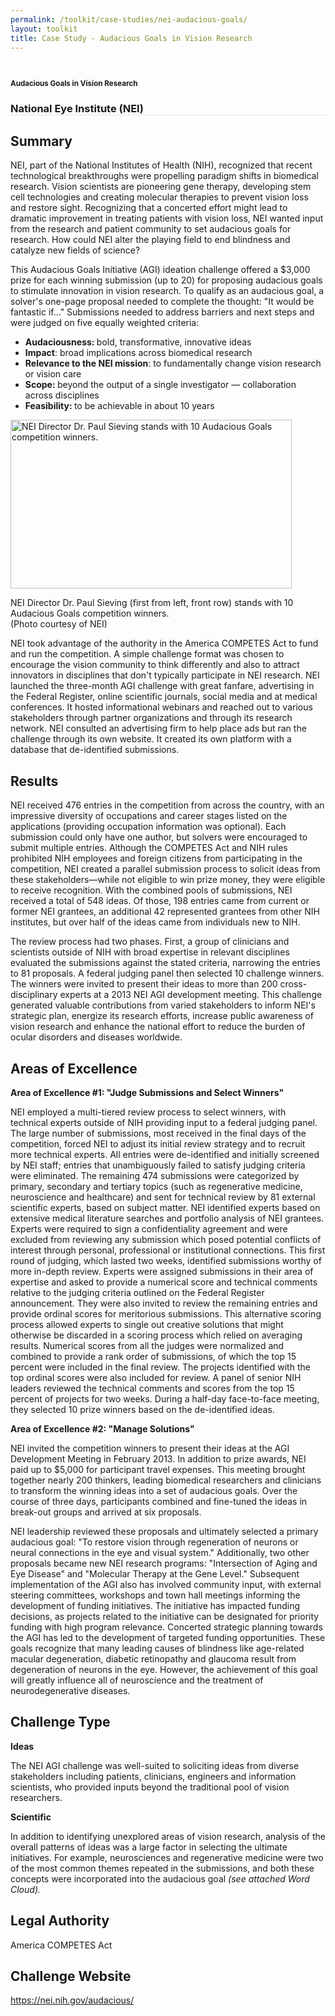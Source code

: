 ```yaml
---
permalink: /toolkit/case-studies/nei-audacious-goals/
layout: toolkit
title: Case Study - Audacious Goals in Vision Research
---
```




<!--// OPEN #page-wrap //-->
<div id="page-wrap">


<div class="inner-page-wrap has-no-sidebar portfolio-type-standard row clearfix">

<!-- OPEN article -->
<article
class="portfolio-article col-sm-12 clearfix post-200 portfolio type-portfolio status-publish has-post-thumbnail hentry portfolio-category-ideas portfolio-category-scientific portfolio-category-2-4 portfolio-category-5-5"
id="200" itemscope="" itemtype="http://schema.org/CreativeWork">



<div class="container">
</div>

<div class="portfolio-item-content">


<div class="container port-detail-media-container"><!-- OPEN .container -->

<figure class="media-wrap col-sm-12">
</figure>

</div><!-- CLOSE .container -->

<div class="grid-container usa-section">

<section class="article-body-wrap col-sm-9">
<section class="portfolio-detail-description">
<div class="body-text clearfix" itemprop="description">
<section class="container">
<div class="row">
<div class="blank_spacer col-sm-12 " style="height:12px;"></div>
</div>
</section>
<section class="container">
<div class="row">
<div class="spb_content_element col-sm-12 spb_text_column">
<div class="spb_wrapper clearfix">
<h1>Audacious Goals in Vision Research</h1>
<h3 style="border-bottom: 1px solid #e4e4e4;" class="spb-heading spb-text-heading"><span>National Eye Institute (NEI)</span>
</h3>

<h2>Summary</h2>
<p>NEI, part of the National Institutes of Health (NIH),
recognized that recent technological breakthroughs were
propelling paradigm shifts in biomedical research. Vision
scientists are pioneering gene therapy, developing stem cell
technologies and creating molecular therapies to prevent
vision loss and restore sight. Recognizing that a concerted
effort might lead to dramatic&nbsp;improvement in treating
patients with vision loss, NEI wanted input from the
research and patient community to set audacious goals for
research. How could NEI alter the playing field to end
blindness and catalyze new fields of science?</p>
<p>This Audacious Goals Initiative (AGI) ideation challenge
offered a $3,000 prize for each winning submission (up to
20) for proposing audacious goals to stimulate innovation in
vision research. To qualify as an audacious goal, a solver's
one-page proposal needed to complete the thought: "It would
be fantastic if…" Submissions needed to address barriers and
next steps and were judged on five equally weighted
criteria:</p>
<ul>
<li><strong>Audaciousness: </strong>bold, transformative,
innovative ideas
</li>
<li><strong>Impact</strong>: broad implications across
biomedical research
</li>
<li><strong>Relevance to the NEI mission</strong>: to
fundamentally change vision research or vision care
</li>
<li><strong>Scope: </strong>beyond the output of a single
investigator — collaboration across disciplines
</li>
<li><strong>Feasibility: </strong>to be achievable in about
10 years
</li>
</ul>
<div id="attachment_8175" style="max-width: 460px"
class="wp-caption alignleft"><a
href="{{ site.baseurl }}/assets/images/toolkit/case-studies/Audacious-Goals-e1474484371635.jpg"><img
class="wp-image-8175 size-full"
src="{{ site.baseurl }}/assets/images/toolkit/case-studies/Audacious-Goals-e1474484371635.jpg"
alt="NEI Director Dr. Paul Sieving stands with 10 Audacious Goals competition winners."
sizes="(max-width: 450px) 100vw, 450px" width="450"
height="270"></a>
<p class="wp-caption-text">NEI Director Dr. Paul Sieving
(first from left, front row) stands with 10 Audacious
Goals competition winners.<br> (Photo courtesy of NEI)
</p></div>
<p>NEI took advantage of the authority in the America COMPETES
Act to fund and run the competition. A simple challenge
format was chosen to encourage the vision community to think
differently and also to attract innovators in disciplines
that don't typically participate in NEI research. NEI
launched the three-month AGI challenge with great fanfare,
advertising in the Federal Register, online scientific
journals, social media and at medical conferences. It hosted
informational webinars and reached out to various
stakeholders through partner organizations and through its
research network. NEI consulted an advertising firm to help
place ads but ran the challenge through its own website. It
created its own platform with a database that de-identified
submissions.</p>
<h2>Results</h2>
<p>NEI received 476 entries in the competition from across the
country, with an impressive diversity of occupations and
career stages listed on the applications (providing
occupation information was optional). Each submission could
only have one author, but solvers were encouraged to submit
multiple entries. Although the COMPETES Act and NIH rules
prohibited NIH employees and foreign citizens from
participating in the competition, NEI created a parallel
submission process to solicit ideas from these
stakeholders—while not eligible to win prize money, they
were eligible to receive recognition. With the combined
pools of submissions, NEI received a total of 548 ideas. Of
those, 198 entries came from current or former NEI grantees,
an additional 42 represented grantees from other NIH
institutes, but over half of the ideas came from individuals
new to NIH.</p>
<p>The review process had two phases. First, a group of
clinicians and scientists outside of NIH with broad
expertise in relevant disciplines evaluated the submissions
against the stated criteria, narrowing the entries to 81
proposals. A federal judging panel then selected 10
challenge winners. The winners were invited to present their
ideas to more than 200 cross-disciplinary experts at a 2013
NEI AGI development meeting. This challenge generated
valuable contributions from varied stakeholders to inform
NEI's strategic plan, energize its research efforts,
increase public awareness of vision research and enhance the
national effort to reduce the burden of ocular disorders and
diseases worldwide.</p>
<h2>Areas of Excellence</h2>
<p><strong>Area of Excellence #1: "Judge Submissions and
Select Winners"</strong></p>
<p>NEI employed a multi-tiered review process to select winners,
with technical experts outside of NIH providing input to a
federal judging panel. The large number of submissions, most
received in the final days of the competition, forced NEI to
adjust its initial review strategy and to recruit more
technical experts. All entries were de-identified and
initially screened by NEI staff; entries that unambiguously
failed to satisfy judging criteria were eliminated. The
remaining 474 submissions were categorized by primary,
secondary and tertiary topics (such as regenerative
medicine, neuroscience and healthcare) and sent for
technical review by 81 external scientific experts, based on
subject matter. NEI identified experts based on extensive
medical literature searches and portfolio analysis of NEI
grantees. Experts were required to sign a confidentiality
agreement and were excluded from reviewing any submission
which posed potential conflicts of interest through
personal, professional or institutional connections. This
first round of judging, which lasted two weeks, identified
submissions worthy of more in-depth review. Experts were
assigned submissions in their area of expertise and asked to
provide a numerical score and technical comments relative to
the judging criteria outlined on the Federal Register
announcement. They were also invited to review the remaining
entries and provide ordinal scores for meritorious
submissions. This alternative scoring process allowed
experts to single out creative solutions that might
otherwise be discarded in a scoring process which relied on
averaging results. Numerical scores from all the judges were
normalized and combined to provide a rank order of
submissions, of which the top 15 percent were included in
the final review. The projects identified with the top
ordinal scores were also included for review. A panel of
senior NIH leaders reviewed the technical comments and
scores from the top 15 percent of projects for two weeks.
During a half-day face-to-face meeting, they selected 10
prize winners based on the de-identified ideas.</p>
<p><strong>Area of Excellence #2: "Manage
Solutions"</strong></p>
<p>NEI invited the competition winners to present their ideas at
the AGI Development Meeting in February 2013. In addition to
prize awards, NEI paid up to $5,000 for participant travel
expenses. This meeting brought together nearly 200 thinkers,
leading biomedical researchers and clinicians to transform
the winning ideas into a set of audacious goals. Over the
course of three days, participants combined and fine-tuned
the ideas in break-out groups and arrived at six
proposals.</p>
<p>NEI leadership reviewed these proposals and ultimately
selected a primary audacious goal: "To restore vision
through regeneration of neurons or neural connections in the
eye and visual system." Additionally, two other proposals
became new NEI research programs: "Intersection of Aging and
Eye Disease" and "Molecular Therapy at the Gene Level."
Subsequent implementation of the AGI also has involved
community input, with external steering committees,
workshops and town hall meetings informing the development
of funding initiatives. The initiative has impacted funding
decisions, as projects related to the initiative can be
designated for priority funding with high program relevance.
Concerted strategic planning towards the AGI has led to the
development of targeted funding opportunities. These goals
recognize that many leading causes of blindness like
age-related macular degeneration, diabetic retinopathy and
glaucoma result from degeneration of neurons in the eye.
However, the achievement of this goal will greatly influence
all of neuroscience and the treatment of neurodegenerative
diseases.</p>
<h2>Challenge Type</h2>
<p><strong>Ideas</strong></p>
<p>The NEI AGI challenge was well-suited to soliciting ideas
from diverse stakeholders including patients, clinicians,
engineers and information scientists, who provided inputs
beyond the traditional pool of vision researchers.</p>
<p><strong>Scientific</strong></p>
<p>In addition to identifying unexplored areas of vision
research, analysis of the overall patterns of ideas was a
large factor in selecting the ultimate initiatives. For
example, neurosciences and regenerative medicine were two of
the most common themes repeated in the submissions, and both
these concepts were incorporated into the audacious goal
<em>(see attached Word Cloud).</em></p>
<h2>Legal Authority</h2>
<p>America COMPETES Act</p>
<h2>Challenge Website</h2>
<p><a href="https://nei.nih.gov/audacious/">https://nei.nih.gov/audacious/</a>
</p>
<p>&nbsp;</p>

</div>
</div>
</div>
</section>
<section class="container">
<div class="row">
<div class="blank_spacer col-sm-12 " style="height:30px;"></div>
</div>
</section>

</div>
</section>
</section>


</div>


</div>




<!-- CLOSE article -->
</article>

</div>


<!--// WordPress Hook //-->

<!--// CLOSE #page-wrap //-->
